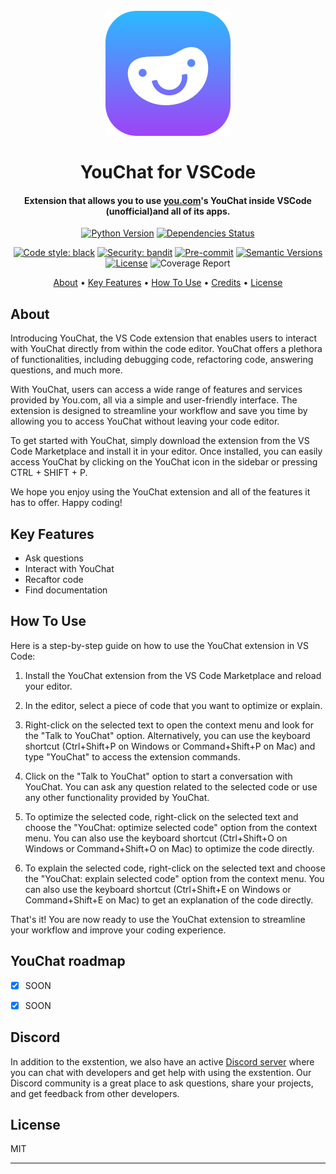 <h1 align="center">
  <br>
  <a href="https://github.com/SilkePilon/YouChat-vs-code/"><img src="https://github.com/SilkePilon/YouChat-vs-code/blob/main/images/youchat.svg" alt="YouChat" width="200"></a>
  <br>
  <br>
  YouChat for VSCode
  <br>
</h1>

<h4 align="center">Extension that allows you to use <a href="http://you.com/" target="_blank">you.com</a>'s YouChat inside VSCode (unofficial)and all of its apps.</h4>

<div align="center">

  [![Python Version](https://img.shields.io/pypi/pyversions/youdotcom.svg)](https://pypi.org/project/youdotcom/)
  [![Dependencies Status](https://img.shields.io/badge/dependencies-up%20to%20date-brightgreen.svg)](https://github.com/silkepilon/youdotcom/pulls?utf8=%E2%9C%93&q=is%3Apr%20author%3Aapp%2Fdependabot)

  [![Code style: black](https://img.shields.io/badge/code%20style-black-000000.svg)](https://github.com/psf/black)
  [![Security: bandit](https://img.shields.io/badge/security-bandit-green.svg)](https://github.com/PyCQA/bandit)
  [![Pre-commit](https://img.shields.io/badge/pre--commit-enabled-brightgreen?logo=pre-commit&logoColor=white)](https://github.com/silkepilon/youdotcom/blob/master/.pre-commit-config.yaml)
  [![Semantic Versions](https://img.shields.io/badge/%20%20%F0%9F%93%A6%F0%9F%9A%80-semantic--versions-e10079.svg)](https://github.com/silkepilon/youdotcom/releases)
  [![License](https://img.shields.io/github/license/silkepilon/youdotcom)](https://github.com/silkepilon/youdotcom/blob/master/LICENSE)
  ![Coverage Report](assets/images/coverage.svg)
  
</div>

<p align="center">
  <a href="#about">About</a> •
  <a href="#key-features">Key Features</a> •
  <a href="#how-to-use">How To Use</a> •
  <a href="#credits">Credits</a> •
  <a href="#license">License</a>
</p>

<!-- ![screenshot](https://raw.githubusercontent.com/SilkePilon/youdotcom/main/assets/images/YouDotCom.jpg) -->

## About
Introducing YouChat, the VS Code extension that enables users to interact with YouChat directly from within the code editor. YouChat offers a plethora of functionalities, including debugging code, refactoring code, answering questions, and much more.

With YouChat, users can access a wide range of features and services provided by You.com, all via a simple and user-friendly interface. The extension is designed to streamline your workflow and save you time by allowing you to access YouChat without leaving your code editor.

To get started with YouChat, simply download the extension from the VS Code Marketplace and install it in your editor. Once installed, you can easily access YouChat by clicking on the YouChat icon in the sidebar or pressing CTRL + SHIFT + P.

We hope you enjoy using the YouChat extension and all of the features it has to offer. Happy coding!


## Key Features
* Ask questions
* Interact with YouChat
* Recaftor code
* Find documentation


## How To Use
Here is a step-by-step guide on how to use the YouChat extension in VS Code:

1. Install the YouChat extension from the VS Code Marketplace and reload your editor.

2. In the editor, select a piece of code that you want to optimize or explain.

3. Right-click on the selected text to open the context menu and look for the "Talk to YouChat" option. Alternatively, you can use the keyboard shortcut (Ctrl+Shift+P on Windows or Command+Shift+P on Mac) and type "YouChat" to access the extension commands.

4. Click on the "Talk to YouChat" option to start a conversation with YouChat. You can ask any question related to the selected code or use any other functionality provided by YouChat.

5. To optimize the selected code, right-click on the selected text and choose the "YouChat: optimize selected code" option from the context menu. You can also use the keyboard shortcut (Ctrl+Shift+O on Windows or Command+Shift+O on Mac) to optimize the code directly.

6. To explain the selected code, right-click on the selected text and choose the "YouChat: explain selected code" option from the context menu. You can also use the keyboard shortcut (Ctrl+Shift+E on Windows or Command+Shift+E on Mac) to get an explanation of the code directly.

That's it! You are now ready to use the YouChat extension to streamline your workflow and improve your coding experience.



## YouChat roadmap
* [x] SOON
* [x] SOON



## Discord
In addition to the exstention, we also have an active [Discord server](https://discord.gg/SD7wZMFSvV) where you can chat with developers and get help with using the exstention. Our Discord community is a great place to ask questions, share your projects, and get feedback from other developers.




## License

MIT

---
